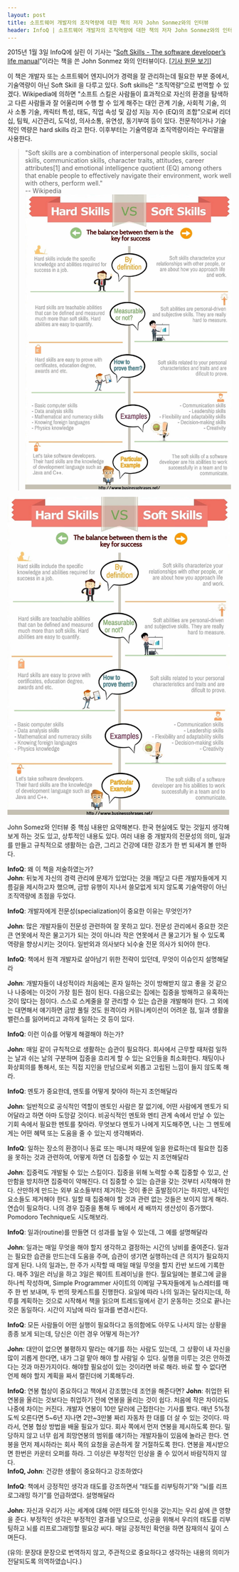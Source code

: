 ```yaml
---
layout: post
title: 소프트웨어 개발자의 조직역량에 대한 책의 저자 John Sonmez와의 인터뷰
header: InfoQ | 소프트웨어 개발자의 조직역량에 대한 책의 저자 John Sonmez와의 인터뷰
---
```


2015년 1월 3일 InfoQ에 실린 이 기사는 “[Soft Skills - The software developer’s life manual](https://www.manning.com/books/soft-skills?a_aid=simpleprogrammer)”이라는 책을 쓴 John Sonmez 와의 인터뷰이다. [[기사 원문 보기](https://www.infoq.com/articles/john-sonmez-soft-skills)]

이 책은 개발자 또는 소프트웨어 엔지니어가 경력을 잘 관리하는데 필요한 부분 중에서, 기술역량이 아닌 Soft Skill 을 다루고 있다. Soft skills은 “조직역량”으로 번역할 수 있겠다. Wikipedia에 의하면 "소프트 스킬은 사람들이 효과적으로 자신의 환경을 탐색하고 다른 사람들과 잘 어울리며 수행 할 수 있게 해주는 대인 관계 기술, 사회적 기술, 의사 소통 기술, 캐릭터 특성, 태도, 직업 속성 및 감성 지능 지수 (EQ)의 조합”으로써 리더십, 팀웍, 시간관리, 도덕성, 의사소통, 유연성, 동기부여 등이 있다. 전문적이거나 기술적인 역량은 hard skills 라고 한다. 이후부터는 기술역량과 조직역량이라는 우리말을 사용한다.

> "Soft skills are a combination of interpersonal people skills, social skills, communication skills, character traits, attitudes, career attributes[1] and emotional intelligence quotient (EQ) among others that enable people to effectively navigate their environment, work well with others, perform well."   
>    -- Wikipedia
![](./img/170101/softskills_hardskills.png)
<img src="./img/170101/softskills_hardskills.png" width="500px">

John Somez와 인터뷰 중 핵심 내용만 요약해본다. 한국 현실에도 맞는 것일지 생각해보게 하는 것도 있고,  상투적인 내용도 있다. 여러 내용 중 개발자의 전문성의 의미, 일과를 만들고 규칙적으로 생활하는 습관, 그리고 건강에 대한 강조가 한 번 되새겨 볼 만하다.

**InfoQ**: 왜 이 책을 저술하였는가?   
**John**: 뒤늦게 자신의 경력 관리에 문제가 있었다는 것을 깨닫고 다른 개발자들에게 지름길을 제시하고자 했으며, 금방 유행이 지나서 쓸모없게 되지 않도록 기술역량이 아닌 조직역량에 초점을 두었다.


**InfoQ**: 개발자에게 전문성(specialization)이 중요한 이유는 무엇인가?

**John**: 많은 개발자들이 전문성 관련하여 잘 못하고 있다. 전문성 관리에서 중요한 것은 큰 연못에서 작은 물고기가 되는 것이 아니라 작은 연못에서 큰 물고기가 될 수 있도록 역량을 향상시키는 것이다. 일반외과 의사보다 뇌수술 전문 의사가 되어야 한다.


**InfoQ**: 책에서 원격 개발자로 살아남기 위한 전략이 있던데, 무엇이 이슈인지 설명해달라

**John**: 개발자들이 내성적이라 처음에는 혼자 일하는 것이 방해받지 않고 좋을 것 같으나 나중에는 이것이 가장 힘든 점이 된다. 다음으로는 집에는 집중을 방해하고 유혹하는 것이 많다는 점이다. 스스로 스케줄을 잘 관리할 수 있는 습관을 개발해야 한다. 그 외에는 대면해서 얘기하면 금방 풀릴 것도 원격이라 커뮤니케이션이 어려운 점, 일과 생활을 밸런스를 잃어버리고 과하게 일하는 것 등이 있다.


**InfoQ**: 이런 이슈를 어떻게 해결해야 하는가?

**John**: 매일 같이 규칙적으로 생활하는 습관이 필요하다. 회사에서 근무할 때처럼 일하는 날과 쉬는 날의 구분하며 집중을 흐리게 할 수 있는 요인들을 최소화한다. 채팅이나 화상회의를 통해서, 또는 직접 지인을 만남으로써 외롭고 고립된 느낌이 들지 않도록 해라.


**InfoQ**: 멘토가 중요한데, 멘토를 어떻게 찾아야 하는지 조언해달라

**John**: 일반적으로 공식적인 역할이 멘토인 사람은 잘 없기에, 어떤 사람에게 멘토가 되어달라고 하면 아마 도망갈 것이다. 비공식적인 멘토와 멘티 관계 속에서 만날 수 있는 기회 속에서 필요한 멘토를 찾아라. 무엇보다 멘토가 나에게 지도해주면, 나는 그 멘토에게는 어떤 혜택 또는 도움을 줄 수 있는지 생각해봐라.


**InfoQ**: 일하는 장소의 환경이나 동료 또는 매니저 때문에 일을 완료하는데 필요한 집중을 못하는 것과 관련하여, 어떻게 하면 더 집중할 수 있는 지 조언해달라

**John**: 집중력도 개발될 수 있는 스킬이다. 집중을 위해 노력할 수록 집중할 수 있고, 산만함을 방치하면 집중력이 약해진다. 더 집중할 수 있는 습관을 갖는 것부터 시작해야 한다. 산만하게 만드는 외부 요소들부터 제거하는 것이 좋은 출발점이기는 하지만, 내적인 요소들도 제거해야 한다. 일할 때 집중해야 할 것과 관련 없는 것들은 보이지 않게 해라. 연습이 필요하다. 나의 경우 집중을 통해 두 배에서 세 배까지 생산성이 증가했다. Pomodoro Technique도 시도해보라.


**InfoQ**: 일과(routine)를 만들면 더 성과를 높일 수 있는데, 그 예를 설명해달라

**John**: 일과는 매일 무엇을 해야 할지 생각하고 결정하는 시간의 낭비를 줄여준다. 일과는 필요한 습관을 만드는데 도움을 주며, 습관이 생기면 실행하는데 큰 의지가 필요하지 않게 된다.
나의 일과는, 한 주가 시작할 때 매일 매일 무엇을 할지 칸반 보드에 기록한다. 매주 3일은 러닝을 하고 3일은 웨이트 트레이닝을 한다. 월요일에는 블로그에 글을 하나씩 작성하며, Simple Programmer 사이트의 이메일 구독자들에게 뉴스레터를 매주 한 번 보내며, 두 번의 팟케스트를 진행한다. 
요일에 따라 나의 일과는 달라지는데, 하루를 계획하는 것으로 시작해서 책을 읽으며 트레드밀에서 걷기 운동하는 것으로 끝나는 것은 동일하다. 시간이 지남에 따라 일과를 변경시킨다.


**InfoQ**: 모든 사람들이 어떤 실행이 필요하다고 동의함에도 아무도 나서지 않는 상황을 종종 보게 되는데, 당신은 이런 경우 어떻게 하는가?

**John**: 대안이 없으면 불평하지 말라는 얘기를 하는 사람도 있는데, 그 상황이 내 자신을 많이 괴롭게 한다면, 내가 그걸 맡아 해야 할 사람일 수 있다. 실행을 미루는 것은 안하겠다는 것과 마찬가지이다. 해야할 필요성이 있는 것이라면 바로 해라. 바로 할 수 없다면 언제 해야 할지 계획을 짜서 캘린더에 기록해두라.


**InfoQ**: 연봉 협상이 중요하다고 책에서 강조했는데 조언을 해준다면?
**John**: 취업한 뒤 연봉을 올리는 것보다는 취업하기 전에 연봉을 올리는 것이 쉽다. 처음에 작은 차이라도 나중에 차이는 커진다. 개발자 연봉이 10만 달러에 근접한다는 기사를 봤다. 매년 5%정도씩 오른다면 5~6년 지나면 2만~3만불 짜리 자동차 한 대를 더 살 수 있는 것이다. 따라서, 연봉 협상 방법을 배울 필요가 있다. 
회사 쪽에서 먼저 연봉을 제시하도록 한다. 밀당하지 않고 너무 쉽게 희망연봉의 범위를 얘기하는 개발자들이 있음에 놀라곤 한다. 연봉을 먼저 제시하라는 회사 쪽의 요청을 공손하게 잘 거절하도록 한다. 연봉을 제시받으면 한번은 카운터 오퍼를 하라. 그 이상은 부정적인 인상을 줄 수 있어서 바람직하지 않다.   
**InfoQ, John**: 건강한 생활이 중요하다고 강조하였다


**InfoQ**: 책에서 긍정적인 생각과 태도를 강조하면서 “태도를 리부팅하기”와 “뇌를 리프로그래밍 하기”를 언급하였다. 설명해달라

**John**: 자신과 우리가 사는 세계에 대해 어떤 태도와 인식을 갖는지는 우리 삶에 큰 영향을 준다. 부정적인 생각은 부정적인 결과를 낳으므로, 성공을 위해서 우리의 태도를 리부팅하고 뇌를 리프로그래밍할 필요강 씨다. 매일 긍정적인 확언을 하면 잠재의식 깊이 스며든다.


(유의: 문장대 문장으로 번역하지 않고, 주관적으로 중요하다고 생각하는 내용의 의미가 전달되도록 의역하였습니다.)
